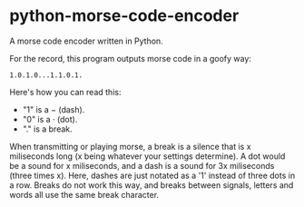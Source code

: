 # python-morse-code-encoder
A morse code encoder written in Python.

For the record, this program outputs morse code in a goofy way:

    1.0.1.0...1.1.0.1.

Here's how you can read this:
* "1" is a − (dash).
* "0" is a · (dot).
* "." is a break.

When transmitting or playing morse, a break is a silence that is x miliseconds long (x being whatever your settings determine). A dot would be a sound for x miliseconds, and a dash is a sound for 3x miliseconds (three times x). Here, dashes are just notated as a '1' instead of three dots in a row. Breaks do not work this way, and breaks between signals, letters and words all use the same break character.
